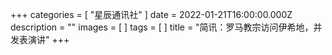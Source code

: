 +++
categories = [ "星辰通讯社" ]
date = 2022-01-21T16:00:00.000Z
description = ""
images = [ ]
tags = [ ]
title = "简讯：罗马教宗访问伊希地，并发表演讲"
+++
